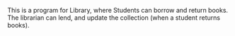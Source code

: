This is a program for Library, where Students can borrow and return books. The librarian can lend, and update the collection (when a student returns books).
